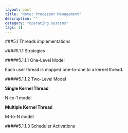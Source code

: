 ```yaml
---
layout: post
title: "Note: Processor Management"
description: ""
category: "operating systems"
tags: []
---
```


###5.1 Threads implementations

####5.1.1 Strategies

#####5.1.1.1 One-Level Model

Each user thread is mapped one-to-one to a kernel thread.

#####5.1.1.2 Two-Level Model

**Single Kernel Thread**

N-to-1 model

**Multiple Kernel Thread**

M-to-N model

#####5.1.1.3 Scheduler Activations
